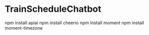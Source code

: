 # TrainScheduleChatbot

npm install apiai
npm install cheerio
npm install moment
npm install moment-timezone
